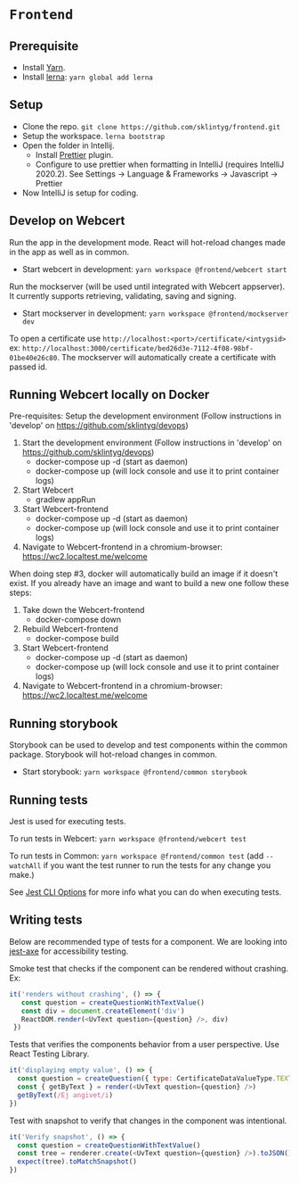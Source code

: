 # `Frontend`

## Prerequisite
- Install [Yarn](https://classic.yarnpkg.com/en/docs/install).
- Install [lerna](https://github.com/lerna/lerna): `yarn global add lerna` 

## Setup

- Clone the repo. `git clone https://github.com/sklintyg/frontend.git`
- Setup the workspace. `lerna bootstrap`
- Open the folder in Intellij. 
    - Install [Prettier](https://plugins.jetbrains.com/plugin/10456-prettier/) plugin.
    - Configure to use prettier when formatting in IntelliJ (requires IntelliJ 2020.2). See Settings -> Language & Frameworks -> Javascript -> Prettier
- Now IntelliJ is setup for coding.

## Develop on Webcert

Run the app in the development mode. React will hot-reload changes made in the app as well as in common.

- Start webcert in development: `yarn workspace @frontend/webcert start`

Run the mockserver (will be used until integrated with Webcert appserver). It currently supports retrieving, validating, saving and signing.

- Start mockserver in development: `yarn workspace @frontend/mockserver dev`

To open a certificate use `http://localhost:<port>/certificate/<intygsid>` ex: `http://localhost:3000/certificate/bed26d3e-7112-4f08-98bf-01be40e26c80`. The mockserver will automatically create a certificate with passed id.

## Running Webcert locally on Docker

Pre-requisites: Setup the development environment (Follow instructions in 'develop' on https://github.com/sklintyg/devops)

1. Start the development environment (Follow instructions in 'develop' on https://github.com/sklintyg/devops)
    * docker-compose up -d (start as daemon)
    * docker-compose up (will lock console and use it to print container logs)
2. Start Webcert
    * gradlew appRun
3. Start Webcert-frontend
    * docker-compose up -d (start as daemon)
    * docker-compose up (will lock console and use it to print container logs)
4. Navigate to Webcert-frontend in a chromium-browser: https://wc2.localtest.me/welcome

When doing step #3, docker will automatically build an image if it doesn't exist. If you already have an image and want to build a new one follow these steps:

1. Take down the Webcert-frontend
    * docker-compose down
2. Rebuild Webcert-frontend
    * docker-compose build
3. Start Webcert-frontend
    * docker-compose up -d (start as daemon)
    * docker-compose up (will lock console and use it to print container logs)
4. Navigate to Webcert-frontend in a chromium-browser: https://wc2.localtest.me/welcome

## Running storybook

Storybook can be used to develop and test components within the common package. Storybook will hot-reload changes in common. 

- Start storybook: `yarn workspace @frontend/common storybook`

## Running tests

Jest is used for executing tests. 

To run tests in Webcert:  `yarn workspace @frontend/webcert test`

To run tests in Common:  `yarn workspace @frontend/common test` (add `--watchAll` if you want the test runner to run the tests for any change you make.)

See [Jest CLI Options](https://jestjs.io/docs/en/cli) for more info what you can do when executing tests.

## Writing tests

Below are recommended type of tests for a component. We are looking into [jest-axe](https://www.npmjs.com/package/jest-axe) for accessibility testing.

Smoke test that checks if the component can be rendered without crashing. Ex:

```javascript
it('renders without crashing', () => {
   const question = createQuestionWithTextValue()
   const div = document.createElement('div')
   ReactDOM.render(<UvText question={question} />, div)
 })
```
Tests that verifies the components behavior from a user perspective. Use React Testing Library.
```javascript
it('displaying empty value', () => {
  const question = createQuestion({ type: CertificateDataValueType.TEXT })
  const { getByText } = render(<UvText question={question} />)
  getByText(/Ej angivet/i)
})
```
Test with snapshot to verify that changes in the component was intentional.
```javascript
it('Verify snapshot', () => {
  const question = createQuestionWithTextValue()
  const tree = renderer.create(<UvText question={question} />).toJSON()
  expect(tree).toMatchSnapshot()
})
```

